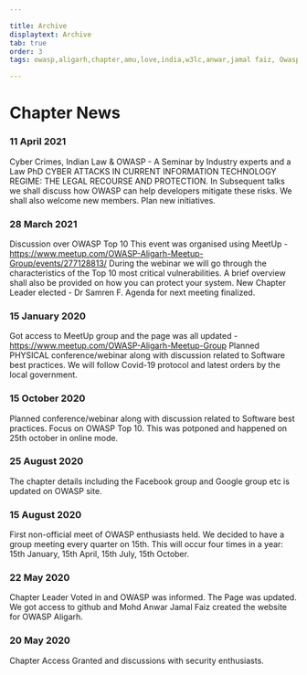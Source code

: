 ```yaml
---

title: Archive
displaytext: Archive
tab: true
order: 3
tags: owasp,aligarh,chapter,amu,love,india,w3lc,anwar,jamal faiz, OwaspAligarh

---
```



# **Chapter News**

### 11 April 2021

Cyber Crimes, Indian Law & OWASP - A Seminar by Industry experts and a Law PhD
CYBER ATTACKS IN CURRENT INFORMATION TECHNOLOGY REGIME: THE LEGAL RECOURSE AND PROTECTION. In Subsequent talks we shall discuss how OWASP can help developers mitigate these risks.
We shall also welcome new members. Plan new initiatives.

### 28 March 2021

Discussion over OWASP Top 10
This event was organised using MeetUp - https://www.meetup.com/OWASP-Aligarh-Meetup-Group/events/277128813/
During the webinar we will go through the characteristics of the Top 10 most critical vulnerabilities. A brief overview shall also be provided on how you can protect your system. 
New Chapter Leader elected - Dr Samren F. Agenda for next meeting finalized.

### 15 January 2020 

Got access to MeetUp group and the page was all updated - https://www.meetup.com/OWASP-Aligarh-Meetup-Group
Planned PHYSICAL conference/webinar along with discussion related to Software best practices.
We will follow Covid-19 protocol and latest orders by the local government.


### 15 October 2020

Planned conference/webinar along with discussion related to Software best practices. Focus on OWASP Top 10.
This was potponed and happened on 25th october in online mode.


### 25 August 2020

The chapter details including the Facebook group and Google group etc is updated on OWASP site.


### 15 August 2020

First non-official meet of OWASP enthusiasts held.
We decided to have a group meeting every quarter on 15th. This will occur four times in a year:
15th January, 15th April, 15th July, 15th October. 


### 22 May 2020

Chapter Leader Voted in and OWASP was informed. The Page was updated.
We got access to github and Mohd Anwar Jamal Faiz created the website for OWASP Aligarh.


### 20 May 2020 

Chapter Access Granted and discussions with security enthusiasts.



